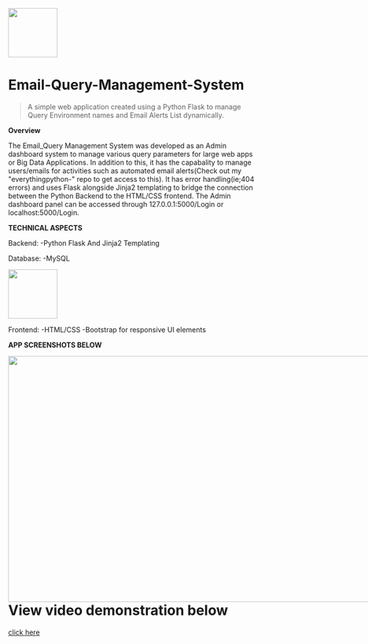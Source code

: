 <img src="https://cdn4.iconfinder.com/data/icons/everyday-2/64/setting_settings_option_options_menu_gear_materialdesign-512.png" width="100" height="100">

# Email-Query-Management-System

> A simple web application created using a Python Flask to manage Query Environment names and Email Alerts List dynamically.

**Overview**

The Email_Query Management System was developed as an Admin dashboard system to manage various query parameters for large web apps or Big Data Applications. In
addition to this, it has the capabality to manage users/emails for activities such as automated email alerts(Check out my "everythingpython-" repo to get access to this). It has error handling(ie;404 errors) and uses Flask alongside
Jinja2 templating to bridge the connection between the Python Backend to the HTML/CSS frontend. The Admin dashboard panel can be accessed through 127.0.0.1:5000/Login or localhost:5000/Login.


**TECHNICAL ASPECTS**

Backend:
-Python Flask And Jinja2 Templating


Database:
 -MySQL
 
<img src="https://pngimg.com/uploads/mysql/mysql_PNG1.png" width="100" height="100">
  </div>


Frontend:
-HTML/CSS
-Bootstrap for responsive UI elements

**APP SCREENSHOTS BELOW**
<div>
  <div style="float:left;"> <!-- Could also use a div class associated with a css with float to make the side by side image -->
    <a href="https://i.ibb.co/qnfZNPQ/appscreen.png"><img src="https://i.ibb.co/qnfZNPQ/appscreen.png" width="800" height="500"></a>
  </div>
</div>

<h1>View video demonstration below</h1><a href="https://drive.google.com/file/d/1Chpjh-wzdw-1yeZ6HIUAp_yVxqGl6UZc/view?usp=sharing">  click here</a>

